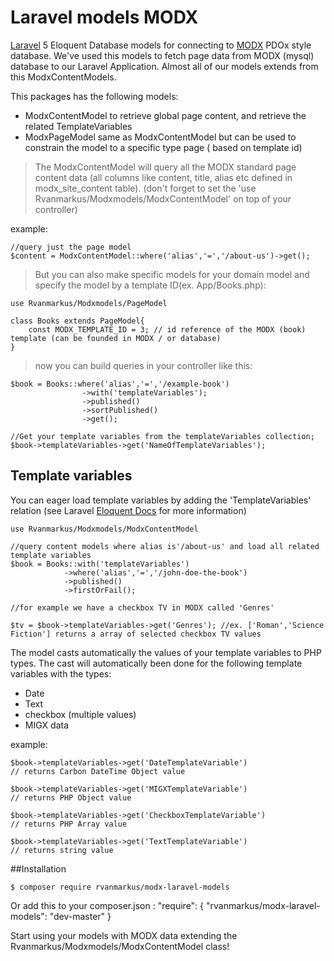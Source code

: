 # Laravel models MODX

[Laravel](http://laravel.com) 5 Eloquent Database models for connecting to [MODX](http://modx.com) PDOx style database. 
We've used this models to fetch page data from MODX (mysql) database to our Laravel Application. Almost all of our models extends from this ModxContentModels.

This packages has the following models:

  - ModxContentModel to retrieve global page content, and retrieve the related TemplateVariables 
  - ModxPageModel same as ModxContentModel but can be used to constrain the model to a specific type page ( based on template id)  

> The ModxContentModel will query all the MODX standard page content data (all columns like content, title, alias etc defined in modx_site_content table).
(don't forget to set the 'use Rvanmarkus/Modxmodels/ModxContentModel' on top of your controller)

example:
 
    //query just the page model
    $content = ModxContentModel::where('alias','=','/about-us')->get();  
   
  

> But you can also make specific models for your domain model and specify the model by a template ID(ex. App/Books.php):

    use Rvanmarkus/Modxmodels/PageModel

    class Books extends PageModel{
        const MODX_TEMPLATE_ID = 3; // id reference of the MODX (book) template (can be founded in MODX / or database)
    }
    
> now you can build queries in your controller like this:
   
    $book = Books::where('alias','=','/example-book')
                    ->with('templateVariables');
                    ->published()
                    ->sortPublished()
                    ->get();

    //Get your template variables from the templateVariables collection;                    
    $book->templateVariables->get('NameOfTemplateVariables');
    

## Template variables
 You can eager load template variables by adding the 'TemplateVariables' relation (see Laravel [Eloquent Docs](http://laravel.com/docs/eloquent) for more information)

    use Rvanmarkus/Modxmodels/ModxContentModel
            
    //query content models where alias is'/about-us' and load all related template variables  
    $book = Books::with('templateVariables')
                ->where('alias','=','/john-doe-the-book')
                ->published()
                ->firstOrFail();
               
    //for example we have a checkbox TV in MODX called 'Genres'
     
    $tv = $book->templateVariables->get('Genres'); //ex. ['Roman','Science Fiction'] returns a array of selected checkbox TV values


The model casts automatically the values of your template variables to PHP types. The cast will automatically been done for the following template variables with the types:
  - Date
  - Text
  - checkbox (multiple values)
  - MIGX data

example: 

    $book->templateVariables->get('DateTemplateVariable') 
    // returns Carbon DateTime Object value
        
    $book->templateVariables->get('MIGXTemplateVariable') 
    // returns PHP Object value
    
    $book->templateVariables->get('CheckboxTemplateVariable') 
    // returns PHP Array value
    
    $book->templateVariables->get('TextTemplateVariable') 
    // returns string value
    

##Installation

    $ composer require rvanmarkus/modx-laravel-models
    
Or add this to your composer.json : 
    "require": {
        "rvanmarkus/modx-laravel-models": "dev-master"
    }

    

Start using your models with MODX data extending the Rvanmarkus/Modxmodels/ModxContentModel class! 

